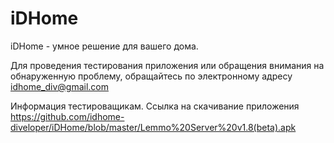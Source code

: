 # iDHome
iDHome - умное решение для вашего дома.

Для проведения тестирования приложения или обращения внимания на обнаруженную проблему, обращайтесь по электронному адресу idhome_div@gmail.com

Информация тестироващикам. Ссылка на скачивание приложения https://github.com/idhome-diveloper/iDHome/blob/master/Lemmo%20Server%20v1.8(beta).apk

